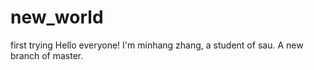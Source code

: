 # new_world
first trying
Hello everyone!
I'm minhang zhang, a student of sau.
A new branch of master.

